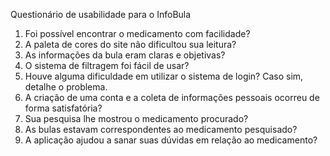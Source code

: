 Questionário de usabilidade para o InfoBula
1. Foi possível encontrar o medicamento com facilidade?
2. A paleta de cores do site não dificultou sua leitura?
3. As informações da bula eram claras e objetivas?
4. O sistema de filtragem foi fácil de usar?
5. Houve alguma dificuldade em utilizar o sistema de login? Caso sim, detalhe o
problema.
6. A criação de uma conta e a coleta de informações pessoais ocorreu de forma
satisfatória?
7. Sua pesquisa lhe mostrou o medicamento procurado?
8. As bulas estavam correspondentes ao medicamento pesquisado?
9. A aplicação ajudou a sanar suas dúvidas em relação ao medicamento?
